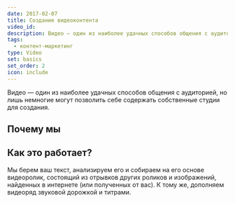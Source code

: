 ```yaml
---
date: 2017-02-07
title: Создание видеоконтента
video_id: 
description: Видео — один из наиболее удачных способов общения с аудиторией, но лишь немногие могут позволить себе содержать собственные студии для создания видеоконтента. 
tags:
  - контент-маркетинг
type: Video
set: basics
set_order: 2
icon: include
---
```


Видео — один из наиболее удачных способов общения с аудиторией, но лишь немногие могут позволить себе содержать собственные студии для создания.

## Почему мы 


## Как это работает?

Мы берем ваш текст, анализируем его и собираем на его основе видеоролик, состоящий из отрывков других роликов и изображений, найденных в интернете (или полученных от вас). К тому же, дополняем видеоряд звуковой дорожкой и титрами.


